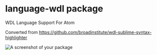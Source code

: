 # language-wdl package

WDL Language Support For Atom

Converted from https://github.com/broadinstitute/wdl-sublime-syntax-highlighter

![A screenshot of your package](https://f.cloud.github.com/assets/69169/2290250/c35d867a-a017-11e3-86be-cd7c5bf3ff9b.gif)
